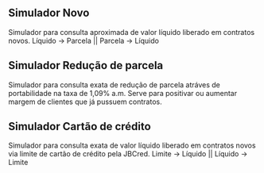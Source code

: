 ## Simulador Novo
Simulador para consulta aproximada de valor líquido liberado em contratos novos.
Líquido -> Parcela || Parcela -> Líquido

## Simulador Redução de parcela
Simulador para consulta exata de redução de parcela atráves de portabilidade na taxa de 1,09% a.m.
Serve para positivar ou aumentar margem de clientes que já pussuem contratos.

## Simulador Cartão de crédito
Simulador para consulta exata de valor líquido liberado em contratos novos via limite de cartão de crédito pela JBCred.
Limite -> Líquido || Líquido -> Limite

